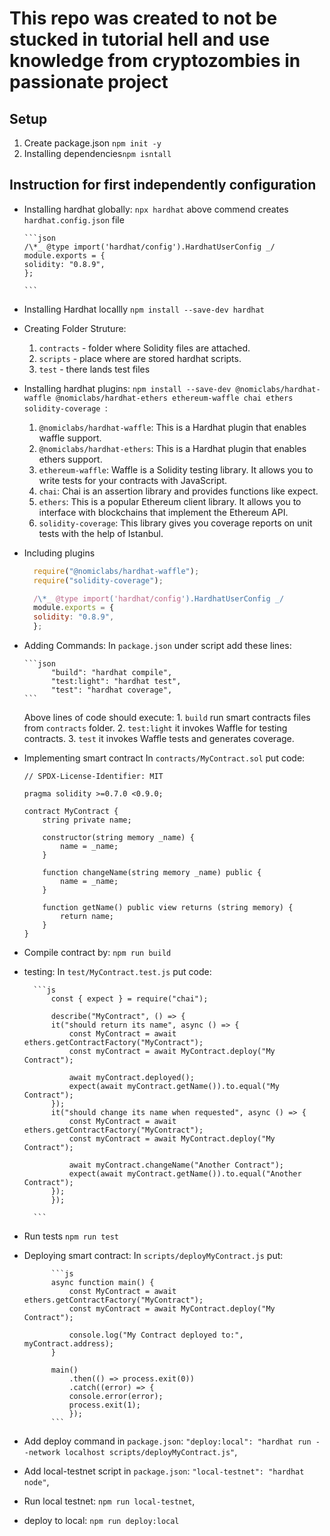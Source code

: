 # This repo was created to not be stucked in tutorial hell and use knowledge from cryptozombies in passionate project

## Setup

1.  Create package.json `npm init -y`
2.  Installing dependencies`npm isntall`

## Instruction for first independently configuration

- Installing hardhat globally: `npx hardhat`
  above commend creates `hardhat.config.json` file

      ```json
      /\*_ @type import('hardhat/config').HardhatUserConfig _/
      module.exports = {
      solidity: "0.8.9",
      };

      ```

- Installing Hardhat locallly `npm install --save-dev hardhat`
- Creating Folder Struture:

  1.  `contracts` - folder where Solidity files are attached.
  2.  `scripts` - place where are stored hardhat scripts.
  3.  `test` - there lands test files

- Installing hardhat plugins: `npm install --save-dev @nomiclabs/hardhat-waffle @nomiclabs/hardhat-ethers ethereum-waffle chai ethers solidity-coverage `:

  1. `@nomiclabs/hardhat-waffle`: This is a Hardhat plugin that enables waffle support.
  2. `@nomiclabs/hardhat-ethers`: This is a Hardhat plugin that enables ethers support.
  3. `ethereum-waffle`: Waffle is a Solidity testing library. It allows you to write tests for your contracts with JavaScript.
  4. `chai`: Chai is an assertion library and provides functions like expect.
  5. `ethers`: This is a popular Ethereum client library. It allows you to interface with blockchains that implement the Ethereum API.
  6. `solidity-coverage`: This library gives you coverage reports on unit tests with the help of Istanbul.

- Including plugins

  ```js
    require("@nomiclabs/hardhat-waffle");
    require("solidity-coverage");

    /\*_ @type import('hardhat/config').HardhatUserConfig _/
    module.exports = {
    solidity: "0.8.9",
    };

  ```

- Adding Commands:
  In `package.json` under script add these lines:

      ```json
            "build": "hardhat compile",
            "test:light": "hardhat test",
            "test": "hardhat coverage",
      ```

  Above lines of code should execute: 1. `build` run smart contracts files from `contracts` folder. 2. `test:light` it invokes Waffle for testing contracts. 3. `test` it invokes Waffle tests and generates coverage.

- Implementing smart contract
  In `contracts/MyContract.sol` put code:

  ```sol
  // SPDX-License-Identifier: MIT

  pragma solidity >=0.7.0 <0.9.0;

  contract MyContract {
      string private name;

      constructor(string memory _name) {
          name = _name;
      }

      function changeName(string memory _name) public {
          name = _name;
      }

      function getName() public view returns (string memory) {
          return name;
      }
  }
  ```

- Compile contract by: `npm run build`
- testing:
  In `test/MyContract.test.js` put code:

        ```js
            const { expect } = require("chai");

            describe("MyContract", () => {
            it("should return its name", async () => {
                const MyContract = await ethers.getContractFactory("MyContract");
                const myContract = await MyContract.deploy("My Contract");

                await myContract.deployed();
                expect(await myContract.getName()).to.equal("My Contract");
            });
            it("should change its name when requested", async () => {
                const MyContract = await ethers.getContractFactory("MyContract");
                const myContract = await MyContract.deploy("My Contract");

                await myContract.changeName("Another Contract");
                expect(await myContract.getName()).to.equal("Another Contract");
            });
            });

        ```

- Run tests `npm run test`
- Deploying smart contract:
  In `scripts/deployMyContract.js` put:

            ```js
            async function main() {
                const MyContract = await ethers.getContractFactory("MyContract");
                const myContract = await MyContract.deploy("My Contract");

                console.log("My Contract deployed to:", myContract.address);
            }

            main()
                .then(() => process.exit(0))
                .catch((error) => {
                console.error(error);
                process.exit(1);
                });
            ```

- Add deploy command in `package.json`:
  `"deploy:local": "hardhat run --network localhost scripts/deployMyContract.js"`,
- Add local-testnet script in `package.json`: `"local-testnet": "hardhat node"`,
- Run local testnet: `npm run local-testnet`,
- deploy to local: `npm run deploy:local`
